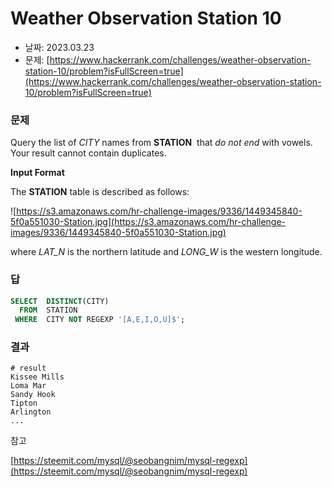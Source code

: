 # Weather Observation Station 10

- 날짜: 2023.03.23
- 문제: [https://www.hackerrank.com/challenges/weather-observation-station-10/problem?isFullScreen=true](https://www.hackerrank.com/challenges/weather-observation-station-10/problem?isFullScreen=true)

### 문제

Query the list of *CITY* names from **STATION**  that *do not end* with vowels. Your result cannot contain duplicates.

**Input Format**

The **STATION** table is described as follows:

![https://s3.amazonaws.com/hr-challenge-images/9336/1449345840-5f0a551030-Station.jpg](https://s3.amazonaws.com/hr-challenge-images/9336/1449345840-5f0a551030-Station.jpg)

where *LAT_N* is the northern latitude and *LONG_W* is the western longitude.

### 답

```sql
SELECT  DISTINCT(CITY)
  FROM  STATION
 WHERE  CITY NOT REGEXP '[A,E,I,O,U]$';
```

### 결과

```
# result
Kissee Mills
Loma Mar
Sandy Hook
Tipton
Arlington
...
```

참고

[https://steemit.com/mysql/@seobangnim/mysql-regexp](https://steemit.com/mysql/@seobangnim/mysql-regexp)
